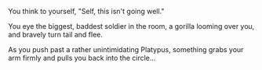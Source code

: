 You think to yourself, "Self, this isn't going well."

You eye the biggest, baddest soldier in the room, a gorilla looming over you, and bravely turn tail and flee.

As you push past a rather unintimidating Platypus, something grabs your arm firmly and pulls you back into the circle... 
